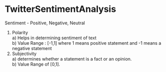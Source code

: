 # TwitterSentimentAnalysis
Sentiment - Positive, Negative, Neutral

1) Polarity <br/>
    a) Helps in determining sentiment of text <br/>
    b) Value Range : [-1,1] where 1 means positive statement and -1 means a negative statement <br/>
2) Subjectivity <br/>
    a) determines whether a statement is a fact or an opinion.<br/>
    b) Value Range of [0,1].<br/>
